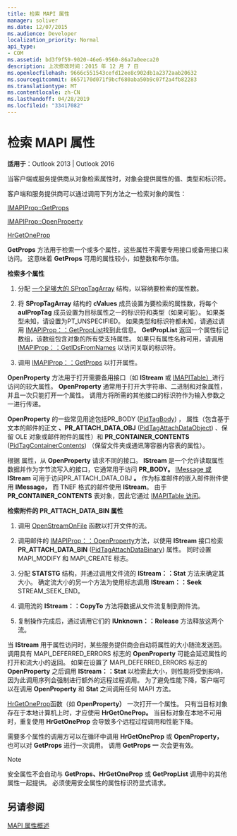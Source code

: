 ```yaml
---
title: 检索 MAPI 属性
manager: soliver
ms.date: 12/07/2015
ms.audience: Developer
localization_priority: Normal
api_type:
- COM
ms.assetid: bd3f9f59-9020-46e6-9560-86a7a0eeca20
description: 上次修改时间：2015 年 12 月 7 日
ms.openlocfilehash: 9666c551543cefd12ee8c902db1a2372aab20632
ms.sourcegitcommit: 8657170d071f9bcf680aba50b9c07f2a4fb82283
ms.translationtype: MT
ms.contentlocale: zh-CN
ms.lasthandoff: 04/28/2019
ms.locfileid: "33417082"
---
```

# <a name="retrieving-mapi-properties"></a>检索 MAPI 属性

 
  
**适用于**：Outlook 2013 | Outlook 2016 
  
当客户端或服务提供商从对象检索属性时，对象会提供属性的值、类型和标识符。 
  
客户端和服务提供商可以通过调用下列方法之一检索对象的属性：
  
[IMAPIProp::GetProps](imapiprop-getprops.md)
  
[IMAPIProp::OpenProperty](imapiprop-openproperty.md)
  
[HrGetOneProp](hrgetoneprop.md)
  
**GetProps** 方法用于检索一个或多个属性，这些属性不需要专用接口或备用接口来访问。 这意味着 **GetProps** 可用的属性较小，如整数和布尔值。 
  
 **检索多个属性**
  
1. 分配 [一个足够大的 SPropTagArray](sproptagarray.md) 结构，以容纳要检索的属性数。 
    
2. 将 **SPropTagArray** 结构的 **cValues** 成员设置为要检索的属性数，将每个 **aulPropTag** 成员设置为目标属性之一的标识符和类型（如果可能）。 如果类型未知，请设置为PT_UNSPECIFIED。 如果类型和标识符都未知，请通过调用 [IMAPIProp：：GetPropList](imapiprop-getproplist.md)找到此信息。 **GetPropList** 返回一个属性标记数组，该数组包含对象的所有受支持属性。 如果只有属性名称可用，请调用 [IMAPIProp：：GetIDsFromNames](imapiprop-getidsfromnames.md) 以访问关联的标识符。 
    
3. 调用 [IMAPIProp：：GetProps](imapiprop-getprops.md) 以打开属性。 
    
**OpenProperty** 方法用于打开需要备用接口（如 **IStream** 或 [IMAPITable）](imapitableiunknown.md)进行访问的较大属性。 **OpenProperty** 通常用于打开大字符串、二进制和对象属性，并且一次只能打开一个属性。 调用方将所需的其他接口的标识符作为输入参数之一进行传递。 
  
**OpenProperty** 的一些常见用途包括PR_BODY ([PidTagBody](pidtagbody-canonical-property.md)) ， 属性（包含基于文本的邮件的正文 **、PR_ATTACH_DATA_OBJ** ([PidTagAttachDataObject](pidtagattachdataobject-canonical-property.md)) 、保留 OLE 对象或邮件附件的属性）和 **PR_CONTAINER_CONTENTS** ([PidTagContainerContents](pidtagcontainercontents-canonical-property.md)) （保留文件夹或通讯簿容器内容表的属性）。  
  
根据 属性，从 **OpenProperty** 请求不同的接口。 **IStream** 是一个允许读取属性数据并作为字节流写入的接口，它通常用于访问 **PR_BODY。** [IMessage 或](imessageimapiprop.md) **IStream** 可用于访问PR_ATTACH_DATA_OBJ **。** 作为标准邮件的嵌入邮件附件使用 **IMessage，** 而 TNEF 格式的邮件使用 **IStream**。 由于 **PR_CONTAINER_CONTENTS** 表对象，因此它通过 [IMAPITable 访问](imapitableiunknown.md)。
  
 **检索附件的 PR_ATTACH_DATA_BIN 属性**
  
1. 调用 [OpenStreamOnFile](openstreamonfile.md) 函数以打开文件的流。 
    
2. 调用邮件的 [IMAPIProp：：OpenProperty](imapiprop-openproperty.md)方法，以使用 **IStream** 接口检索 **PR_ATTACH_DATA_BIN** ([PidTagAttachDataBinary](pidtagattachdatabinary-canonical-property.md)) 属性。 同时设置 MAPI_MODIFY 和 MAPI_CREATE 标志。 
    
3. 分配 **STATSTG** 结构，并通过调用文件流的 **IStream：：Stat** 方法来确定其大小。 确定流大小的另一个方法为使用标志调用 **IStream：：Seek** STREAM_SEEK_END。 
    
4. 调用流的 **IStream：：CopyTo** 方法将数据从文件流复制到附件流。 
    
5. 复制操作完成后，通过调用它们的 **IUnknown：：Release** 方法释放这两个流。 
    
当 **IStream** 用于属性访问时，某些服务提供商会自动将属性的大小随流发送回。 调用具有 MAPI_DEFERRED_ERRORS 标志的 **OpenProperty** 可能会延迟属性的打开和流大小的返回。 如果在设置了 MAPI_DEFERRED_ERRORS 标志的 **OpenProperty** 之后调用 **IStream：：Stat** 以检索此大小，则性能将受到影响，因为此调用序列会强制进行额外的远程过程调用。 为了避免性能下降，客户端可以在调用 **OpenProperty** 和 **Stat** 之间调用任何 MAPI 方法。
  
[HrGetOneProp](hrgetoneprop.md)函数（如 **OpenProperty）** 一次打开一个属性。 只有当目标对象存在于本地计算机上时，才应使用 **HrGetOneProp。** 当目标对象在本地不可用时，重复使用 **HrGetOneProp** 会导致多个远程过程调用和性能下降。 
  
需要多个属性的调用方可以在循环中调用 **HrGetOneProp** 或 **OpenProperty，** 也可以对 **GetProps** 进行一次调用。 调用 **GetProps 一** 次会更有效。 
  
> [!NOTE]
> 安全属性不会自动与 **GetProps、HrGetOneProp** 或 **GetPropList** 调用中的其他属性一起提供。 必须使用安全属性的属性标识符显式请求。 
  
## <a name="see-also"></a>另请参阅



[MAPI 属性概述](mapi-property-overview.md)

